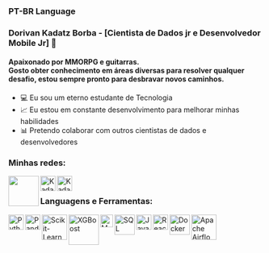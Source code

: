 ### PT-BR Language
### Dorivan Kadatz Borba - [Cientista de Dados jr e Desenvolvedor Mobile Jr] 👋

#### Apaixonado por MMORPG e guitarras. </br> Gosto obter conhecimento em áreas diversas para resolver qualquer desafio, estou sempre pronto para desbravar novos caminhos.

- 💻 Eu sou um eterno estudante de Tecnologia
- 📈 Eu estou em constante desenvolvimento para melhorar minhas habilidades
- 📊 Pretendo colaborar com outros cientistas de dados e desenvolvedores

### Minhas redes:

[<img align="left"  width="60px"  src="https://logodownload.org/wp-content/uploads/2019/03/linkedIn-logo-0.png" />](https://www.linkedin.com/in/datascience-dorivan/)

[<img align="left" alt="Kadatz | YouTube" width="30px" src="https://1.bp.blogspot.com/-zPnHKpUdViY/X0OzA6pRnXI/AAAAAAAAAQM/LZQbELfm9BQK6nIkju-1t4KqMVxcPkRdQCLcBGAsYHQ/s1912/logo%2Byt%2Byogiancreative1.png" />](https://www.youtube.com/channel/UCdiC_le9fLGy3Fj09NL0rzA)

[<img align="left" alt="Kadatz | Kaggle" width="30px" src="https://cdn4.iconfinder.com/data/icons/logos-and-brands/512/189_Kaggle_logo_logos-512.png" />](https://www.kaggle.com/dorivankadatz)


<br />

### Languagens e Ferramentas:

<img align="left" alt="Python" width="30px" src="https://cdn3.iconfinder.com/data/icons/logos-and-brands-adobe/512/267_Python-512.png" />

<img align="left" alt="Pandas" width="30px" src="https://www.google.com/url?sa=i&url=https%3A%2F%2Fwww.pinterest.com%2Fpin%2Fdownload-python-logo-clipart-easy-pandas-python-logo-png-download-3678882-pinclipart--688276755565931255%2F&psig=AOvVaw2tu2zLSDzKTYGuTmQ3t6lK&ust=1690820473149000&source=images&cd=vfe&opi=89978449&ved=0CBEQjRxqFwoTCLjt27HrtoADFQAAAAAdAAAAABAO" />

<img align="left" alt="Scikit-Learn" width="50px" src="https://www.google.com/url?sa=i&url=https%3A%2F%2Fwww.pngegg.com%2Fen%2Fpng-eticj&psig=AOvVaw2LMbFH5EdKflmHRvLBfxGS&ust=1690820632811000&source=images&cd=vfe&opi=89978449&ved=0CBEQjRxqFwoTCKjP4f3rtoADFQAAAAAdAAAAABAE" />

<img align="left" alt="XGBoost" width="60px" src="https://th.bing.com/th/id/OIP.6psfUs1NqQlt2tsH3M7ZfwAAAA?pid=ImgDet&rs=1" />

<img align="left" alt="Machine Learning" width="25px" src="https://th.bing.com/th/id/R.0fdfa8346c1486b436460758eaf6466c?rik=tDmMtDjbLLr6gg&pid=ImgRaw&r=0" />

<img align="left" alt="SQL Language" width="40px" src="https://th.bing.com/th/id/R.ed064afe2689d89b1c0ff2baedf54603?rik=IDo4ha46Q7NS5g&pid=ImgRaw&r=0" />

<img align="left" alt="Java Script" width="30px" src="https://w7.pngwing.com/pngs/199/348/png-transparent-javascript-programmer-programming-language-computer-programming-node-js-angle-text-rectangle.png" />

<img align="left" alt="React Native" width="30px" src="https://th.bing.com/th/id/OIP.STGovdwdLALiCqqaY4-R-wHaF8?pid=ImgDet&rs=1" />

<img align="left" alt="Docker" width="40px" src="https://th.bing.com/th/id/R.f56174382f698556d4d63de4d8c70e48?rik=7TNZh0Qu7rB3qg&riu=http%3a%2f%2flogos-download.com%2fwp-content%2fuploads%2f2016%2f09%2fDocker_logo.png&ehk=3bIEk6kEfOfkM%2fXL3vD30cFCffWkz%2fhymoTC2pq9GVU%3d&risl=&pid=ImgRaw&r=0" />

<img align="left" alt="Apache Airflow" width="50px" src="https://www.google.com/url?sa=i&url=https%3A%2F%2Fwww.pngaaa.com%2Fdetail%2F4940050&psig=AOvVaw1QvagaO53SQQAdLrgA__F-&ust=1690820730199000&source=images&cd=vfe&opi=89978449&ved=0CBEQjRxqFwoTCJCjj6zstoADFQAAAAAdAAAAABAE" />





<br />
<br />

